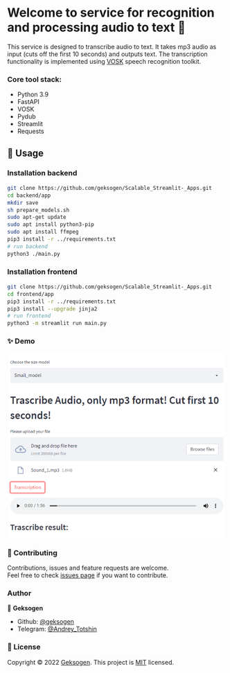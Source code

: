 # Welcome to service for recognition and processing audio to text 👋

This service is designed to transcribe audio to text. It takes mp3 audio as input (cuts off the first 10 seconds) and outputs text. The transcription functionality is implemented using
[VOSK](https://alphacephei.com/vosk/) speech recognition toolkit.

### Core tool stack:

* Python 3.9
* FastAPI
* VOSK
* Pydub
* Streamlit
* Requests

## 🚀 Usage

### Installation backend
```BASH
git clone https://github.com/geksogen/Scalable_Streamlit-_Apps.git
cd backend/app
mkdir save
sh prepare_models.sh
sudo apt-get update
sudo apt install python3-pip
sudo apt install ffmpeg
pip3 install -r ../requirements.txt
# run backend
python3 ./main.py
```

### Installation frontend
```BASH
git clone https://github.com/geksogen/Scalable_Streamlit-_Apps.git
cd frontend/app
pip3 install -r ../requirements.txt
pip3 install --upgrade jinja2
# run frontend
python3 -m streamlit run main.py
```
### ✨ Demo

<p align="center">
    <img width="500" align="center" src="https://github.com/geksogen/Scalable_Streamlit-_Apps/raw/master/spech_to_text/index.png?raw=true" alt="demo"/>
</p>

### 🤝 Contributing

Contributions, issues and feature requests are welcome.<br />
Feel free to check [issues page](https://github.com/kefranabg/readme-md-generator/issues) if you want to contribute.<br />

### Author

👤 **Geksogen**

- Github: [@geksogen](https://github.com/geksogen)
- Telegram: [@Andrey_Totshin](https://t.me/Andrey_Totshin)

### 📝 License

Copyright © 2022 [Geksogen](https://github.com/geksogen).
This project is [MIT](https://github.com/) licensed.